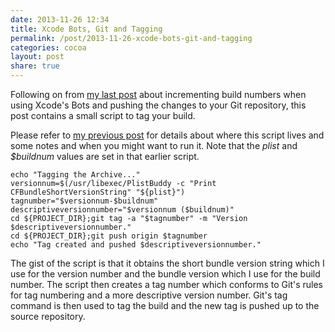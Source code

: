 ```yaml
---
date: 2013-11-26 12:34
title: Xcode Bots, Git and Tagging
permalink: /post/2013-11-26-xcode-bots-git-and-tagging
categories: cocoa
layout: post
share: true
---
```


Following on from [my last post](https://swwritings.com/post/2013-11-25-xcode-bots-build-numbers-and-git) about incrementing build numbers when using Xcode's Bots and pushing the changes to your Git repository, this post contains a small script to tag your build.

Please refer to [my previous post](https://swwritings.com/post/2013-11-25-xcode-bots-build-numbers-and-git) for details about where this script lives and some notes and when you might want to run it. Note that the *plist* and *$buildnum* values are set in that earlier script.

    echo "Tagging the Archive..."
    versionnum=$(/usr/libexec/PlistBuddy -c "Print CFBundleShortVersionString" "${plist}")
    tagnumber="$versionnum-$buildnum"
    descriptiveversionnumber="$versionnum ($buildnum)"
    cd ${PROJECT_DIR};git tag -a "$tagnumber" -m "Version $descriptiveversionnumber."
    cd ${PROJECT_DIR};git push origin $tagnumber
    echo "Tag created and pushed $descriptiveversionnumber."

The gist of the script is that it obtains the short bundle version string which I use for the version number and the bundle version which I use for the build number. The script then creates a tag number which conforms to Git's rules for tag numbering and a more descriptive version number. Git's tag command is then used to tag the build and the new tag is pushed up to the source repository.
